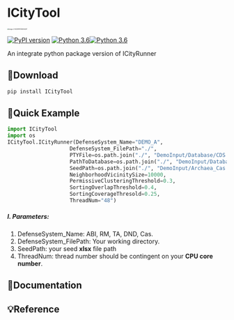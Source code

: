# ICityTool

<img src="/Users/maxwell/Library/Application Support/typora-user-images/image-20220913125604437.png" alt="image-2															0220913125604437" style="zoom:22%;" />	

[![PyPI version](https://img.shields.io/badge/pypi-v0.1-yellowgreen?logo=pypi&logoColor=yellow)](https://badge.fury.io/py/ICityTool) [![Python 3.6](https://img.shields.io/badge/python-3.6%7C3.7%7C3.8%7C3.9-yellowgreen?style=flat&logo=python&logoColor=yellow&color=blue)](https://badge.fury.io/py/ICityTool)[![Python 3.6](https://img.shields.io/badge/GitHub-repository-yellowgreen?style=flat&logo=github&logoColor=white&color=blue)](https://badge.fury.io/py/ICityTool)

An integrate python package version of ICityRunner

## 🌟Download

```python
pip install ICityTool
```



## 👾Quick Example

```python
import ICityTool
import os
ICityTool.ICityRunner(DefenseSystem_Name="DEMO_A",
                    DefenseSystem_FilePath="./",
                    PTYFile=os.path.join("./", "DemoInput/Database/CDS.pty"),
                    PathToDatabase=os.path.join("./", "DemoInput/Database/ProteinDB"),
                    SeedPath=os.path.join("./", "DemoInput/Archaea_Cas.xlsx"),
                    NeighborhoodVicinitySize=10000,
                    PermissiveClusteringThreshold=0.3,
                    SortingOverlapThreshold=0.4,
                    SortingCoverageThresold=0.25,
                    ThreadNum="48")


```

##### I. Parameters:

1. DefenseSystem_Name: ABI, RM, TA, DND, Cas.
2. DefenseSystem_FilePath: Your working directory.
3. SeedPath: your seed **xlsx** file path
4. ThreadNum: thread number should be contingent on your **CPU core number**.





## 🧩Documentation





## 💡Reference
